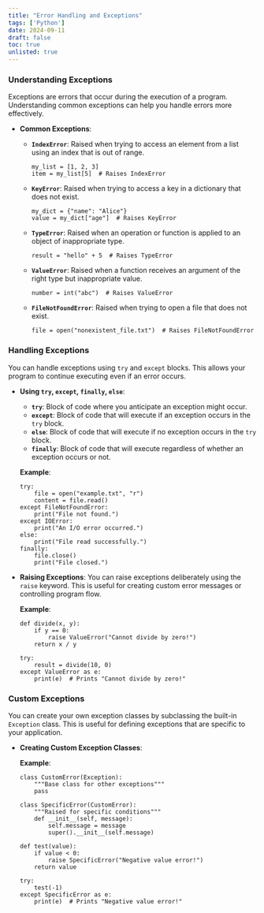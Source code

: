 ```yaml
---
title: "Error Handling and Exceptions"
tags: ['Python']
date: 2024-09-11
draft: false
toc: true
unlisted: true
---
```


### **Understanding Exceptions**
Exceptions are errors that occur during the execution of a program. Understanding common exceptions can help you handle errors more effectively.

- **Common Exceptions**:
  - **`IndexError`**: Raised when trying to access an element from a list using an index that is out of range.
    ```
    my_list = [1, 2, 3]
    item = my_list[5]  # Raises IndexError
    ```

  - **`KeyError`**: Raised when trying to access a key in a dictionary that does not exist.
    ```
    my_dict = {"name": "Alice"}
    value = my_dict["age"]  # Raises KeyError
    ```

  - **`TypeError`**: Raised when an operation or function is applied to an object of inappropriate type.
    ```
    result = "hello" + 5  # Raises TypeError
    ```

  - **`ValueError`**: Raised when a function receives an argument of the right type but inappropriate value.
    ```
    number = int("abc")  # Raises ValueError
    ```

  - **`FileNotFoundError`**: Raised when trying to open a file that does not exist.
    ```
    file = open("nonexistent_file.txt")  # Raises FileNotFoundError
    ```

### **Handling Exceptions**
You can handle exceptions using `try` and `except` blocks. This allows your program to continue executing even if an error occurs.

- **Using `try`, `except`, `finally`, `else`**:

  - **`try`**: Block of code where you anticipate an exception might occur.
  - **`except`**: Block of code that will execute if an exception occurs in the `try` block.
  - **`else`**: Block of code that will execute if no exception occurs in the `try` block.
  - **`finally`**: Block of code that will execute regardless of whether an exception occurs or not.

  **Example**:
  ```
  try:
      file = open("example.txt", "r")
      content = file.read()
  except FileNotFoundError:
      print("File not found.")
  except IOError:
      print("An I/O error occurred.")
  else:
      print("File read successfully.")
  finally:
      file.close()
      print("File closed.")
  ```

- **Raising Exceptions**:
  You can raise exceptions deliberately using the `raise` keyword. This is useful for creating custom error messages or controlling program flow.

  **Example**:
  ```
  def divide(x, y):
      if y == 0:
          raise ValueError("Cannot divide by zero!")
      return x / y

  try:
      result = divide(10, 0)
  except ValueError as e:
      print(e)  # Prints "Cannot divide by zero!"
  ```

### **Custom Exceptions**
You can create your own exception classes by subclassing the built-in `Exception` class. This is useful for defining exceptions that are specific to your application.

- **Creating Custom Exception Classes**:

  **Example**:
  ```
  class CustomError(Exception):
      """Base class for other exceptions"""
      pass

  class SpecificError(CustomError):
      """Raised for specific conditions"""
      def __init__(self, message):
          self.message = message
          super().__init__(self.message)

  def test(value):
      if value < 0:
          raise SpecificError("Negative value error!")
      return value

  try:
      test(-1)
  except SpecificError as e:
      print(e)  # Prints "Negative value error!"
  ```
